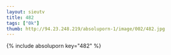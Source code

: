 ```yaml
--- 
layout: sieutv
title: 482
tags: ["0k"]
thumb: http://94.23.248.219/absoluporn-1/image/002/482.jpg
---
```

{% include absoluporn key="482" %} 
